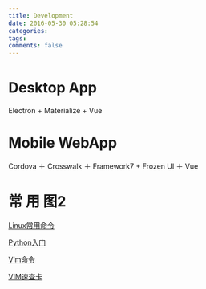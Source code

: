 ```yaml
---
title: Development
date: 2016-05-30 05:28:54
categories:
tags:
comments: false
---
```


# Desktop App　

Electron + Materialize + Vue

# Mobile WebApp

Cordova ＋ Crosswalk ＋ Framework7 + Frozen UI ＋ Vue

# 常 用 图2

[Linux常用命令](/uploads/files/linux-cmd.png)

[Python入门](/uploads/files/python-rumen.png)

[Vim命令](/uploads/files/vim-full.png)

[VIM速查卡](/uploads/files/vim_cheat_sheet_for_programmers_print.png)




